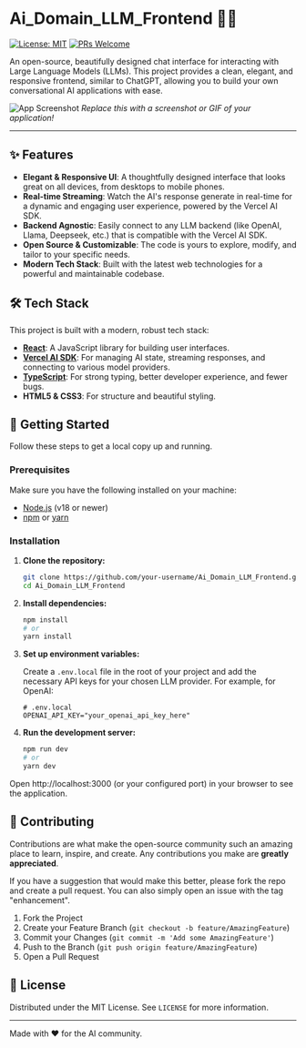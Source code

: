 # Ai_Domain_LLM_Frontend 🤖💬

[![License: MIT](https://img.shields.io/badge/License-MIT-yellow.svg)](https://opensource.org/licenses/MIT)
[![PRs Welcome](https://img.shields.io/badge/PRs-welcome-brightgreen.svg)](./CONTRIBUTING.md)

An open-source, beautifully designed chat interface for interacting with Large Language Models (LLMs). This project provides a clean, elegant, and responsive frontend, similar to ChatGPT, allowing you to build your own conversational AI applications with ease.

![App Screenshot](https://via.placeholder.com/800x450.png?text=Your+App+Screenshot+Here)
_Replace this with a screenshot or GIF of your application!_

---

## ✨ Features

- **Elegant & Responsive UI**: A thoughtfully designed interface that looks great on all devices, from desktops to mobile phones.
- **Real-time Streaming**: Watch the AI's response generate in real-time for a dynamic and engaging user experience, powered by the Vercel AI SDK.
- **Backend Agnostic**: Easily connect to any LLM backend (like OpenAI, Llama, Deepseek, etc.) that is compatible with the Vercel AI SDK.
- **Open Source & Customizable**: The code is yours to explore, modify, and tailor to your specific needs.
- **Modern Tech Stack**: Built with the latest web technologies for a powerful and maintainable codebase.

## 🛠️ Tech Stack

This project is built with a modern, robust tech stack:

- **[React](https://reactjs.org/)**: A JavaScript library for building user interfaces.
- **[Vercel AI SDK](https://ai-sdk.dev/)**: For managing AI state, streaming responses, and connecting to various model providers.
- **[TypeScript](https://www.typescriptlang.org/)**: For strong typing, better developer experience, and fewer bugs.
- **HTML5 & CSS3**: For structure and beautiful styling.

## 🚀 Getting Started

Follow these steps to get a local copy up and running.

### Prerequisites

Make sure you have the following installed on your machine:

- [Node.js](https://nodejs.org/en/) (v18 or newer)
- [npm](https://www.npmjs.com/) or [yarn](https://yarnpkg.com/)

### Installation

1.  **Clone the repository:**

    ```sh
    git clone https://github.com/your-username/Ai_Domain_LLM_Frontend.git
    cd Ai_Domain_LLM_Frontend
    ```

2.  **Install dependencies:**

    ```sh
    npm install
    # or
    yarn install
    ```

3.  **Set up environment variables:**

    Create a `.env.local` file in the root of your project and add the necessary API keys for your chosen LLM provider. For example, for OpenAI:

    ```env
    # .env.local
    OPENAI_API_KEY="your_openai_api_key_here"
    ```

4.  **Run the development server:**
    ```sh
    npm run dev
    # or
    yarn dev
    ```

Open http://localhost:3000 (or your configured port) in your browser to see the application.

## 🤝 Contributing

Contributions are what make the open-source community such an amazing place to learn, inspire, and create. Any contributions you make are **greatly appreciated**.

If you have a suggestion that would make this better, please fork the repo and create a pull request. You can also simply open an issue with the tag "enhancement".

1.  Fork the Project
2.  Create your Feature Branch (`git checkout -b feature/AmazingFeature`)
3.  Commit your Changes (`git commit -m 'Add some AmazingFeature'`)
4.  Push to the Branch (`git push origin feature/AmazingFeature`)
5.  Open a Pull Request

## 📄 License

Distributed under the MIT License. See `LICENSE` for more information.

---

Made with ❤️ for the AI community.
